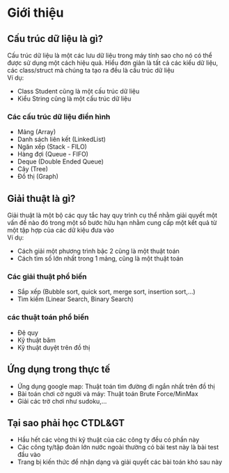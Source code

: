 # Giới thiệu
## Cấu trúc dữ liệu là gì?
Cấu trúc dữ liệu là một các lưu dữ liệu trong máy tính sao cho nó có thể được sử dụng một cách hiệu quả. Hiểu đơn giản là tất cả các kiểu dữ liệu, các class/struct mà chúng ta tạo ra đều là cấu trúc dữ liệu  
Ví dụ:  
- Class Student cũng là một cấu trúc dữ liệu  
- Kiểu String cũng là một cấu trúc dữ liệu   

### Các cấu trúc dữ liệu điển hình
- Mảng (Array)
- Danh sách liên kết (LinkedList)
- Ngăn xếp (Stack - FILO)
- Hàng đợi (Queue - FIFO)
- Deque (Double Ended Queue)
- Cây (Tree)
- Đồ thị (Graph)


## Giải thuật là gì?
Giải thuật là một bộ các quy tắc hay quy trình cụ thể nhằm giải quyết một vấn đề nào đó trong một số bước hữu hạn nhằm cung cấp một kết quả từ một tập hợp của các dữ kiệu đưa vào   
Ví dụ:  
- Cách giải một phương trình bậc 2 cũng là một thuật toán  
- Cách tìm số lớn nhất trong 1 mảng, cũng là một thuật toán  

### Các giải thuật phổ biến
- Sắp xếp (Bubble sort, quick sort, merge sort, insertion sort,...)  
- Tìm kiếm (Linear Search, Binary Search)

### các thuật toán phổ biến
- Đệ quy
- Kỹ thuật băm 
- Kỹ thuật duyệt trên đồ thị
## Ứng dụng trong thực tế
- Ứng dụng google map: Thuật toán tìm đường đi ngắn nhất trên đồ thị  
- Bài toán chơi cờ người và máy: Thuật toán Brute Force/MinMax  
- Giải các trờ chơi như sudoku,...  

## Tại sao phải học CTDL&GT
- Hầu hết các vòng thi kỹ thuật của các công ty đều có phần này  
- Các công ty/tập đoàn lớn nước ngoài thường có bài test này là bài test đầu vào  
- Trang bị kiến thức để nhận dạng và giải quyết các bài toán khó sau này  
